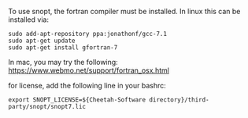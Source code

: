To use snopt, the fortran compiler must be installed.
In linux this can be installed via:
````
sudo add-apt-repository ppa:jonathonf/gcc-7.1
sudo apt-get update
sudo apt-get install gfortran-7
````

In mac, you may try the following:
https://www.webmo.net/support/fortran_osx.html

for license, add the following line in your bashrc:
````
export SNOPT_LICENSE=${Cheetah-Software directory}/third-party/snopt/snopt7.lic
````
